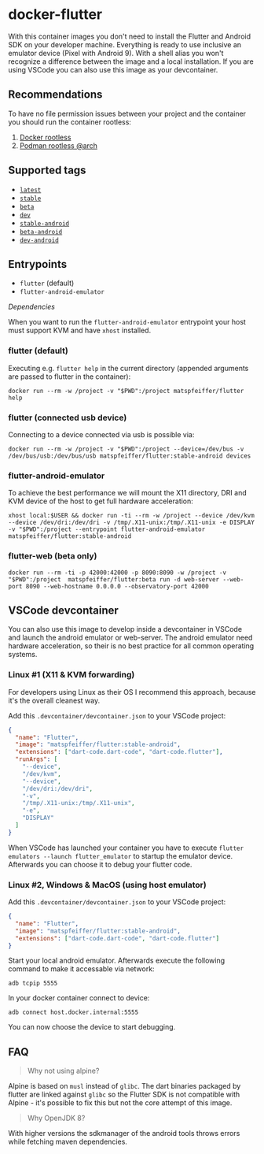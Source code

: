 # docker-flutter

With this container images you don't need to install the Flutter and Android SDK on your developer machine.
Everything is ready to use inclusive an emulator device (Pixel with Android 9). With a shell alias you won't recognize 
a difference between the image and a local installation. If you are using VSCode you can also use this image as your devcontainer.

## Recommendations

To have no file permission issues between your project and the container you should run the container rootless:

1. [Docker rootless](https://docs.docker.com/engine/security/rootless/#rootless-docker-in-docker)
2. [Podman rootless @arch](https://wiki.archlinux.org/index.php/Podman#Rootless_Podman)

## Supported tags

- [`latest`](https://github.com/matsp/docker-flutter/blob/master/Dockerfile.base)
- [`stable`](https://github.com/matsp/docker-flutter/blob/master/Dockerfile.base)
- [`beta`](https://github.com/matsp/docker-flutter/tree/master/Dockerfile.base)
- [`dev`](https://github.com/matsp/docker-flutter/tree/master/Dockerfile.base)
- [`stable-android`](https://github.com/matsp/docker-flutter/tree/master/Dockerfile.android)
- [`beta-android`](https://github.com/matsp/docker-flutter/tree/master/Dockerfile.android)
- [`dev-android`](https://github.com/matsp/docker-flutter/tree/master/Dockerfile.android)

## Entrypoints

- `flutter` (default)
- `flutter-android-emulator`

_Dependencies_

When you want to run the `flutter-android-emulator` entrypoint your host must support KVM and have `xhost` installed.

### flutter (default)

Executing e.g. `flutter help` in the current directory (appended arguments are passed to flutter in the container):

```shell
docker run --rm -w /project -v "$PWD":/project matspfeiffer/flutter help
```

### flutter (connected usb device)

Connecting to a device connected via usb is possible via:

```shell
docker run --rm -w /project -v "$PWD":/project --device=/dev/bus -v /dev/bus/usb:/dev/bus/usb matspfeiffer/flutter:stable-android devices
```

### flutter-android-emulator

To achieve the best performance we will mount the X11 directory, DRI and KVM device of the host to get full hardware acceleration:

```shell
xhost local:$USER && docker run -ti --rm -w /project --device /dev/kvm --device /dev/dri:/dev/dri -v /tmp/.X11-unix:/tmp/.X11-unix -e DISPLAY -v "$PWD":/project --entrypoint flutter-android-emulator  matspfeiffer/flutter:stable-android
```

### flutter-web (beta only)

```shell
docker run --rm -ti -p 42000:42000 -p 8090:8090 -w /project -v "$PWD":/project  matspfeiffer/flutter:beta run -d web-server --web-port 8090 --web-hostname 0.0.0.0 --observatory-port 42000
```

## VSCode devcontainer

You can also use this image to develop inside a devcontainer in VSCode and launch the android emulator or web-server. The android emulator need hardware acceleration, so their is no best practice for all common operating systems.

### Linux #1 (X11 & KVM forwarding)

For developers using Linux as their OS I recommend this approach, because it's the overall cleanest way.

Add this `.devcontainer/devcontainer.json` to your VSCode project:

```json
{
  "name": "Flutter",
  "image": "matspfeiffer/flutter:stable-android",
  "extensions": ["dart-code.dart-code", "dart-code.flutter"],
  "runArgs": [
    "--device",
    "/dev/kvm",
    "--device",
    "/dev/dri:/dev/dri",
    "-v",
    "/tmp/.X11-unix:/tmp/.X11-unix",
    "-e",
    "DISPLAY"
  ]
}
```

When VSCode has launched your container you have to execute `flutter emulators --launch flutter_emulator` to startup the emulator device. Afterwards you can choose it to debug your flutter code.

### Linux #2, Windows & MacOS (using host emulator)

Add this `.devcontainer/devcontainer.json` to your VSCode project:

```json
{
  "name": "Flutter",
  "image": "matspfeiffer/flutter:stable-android",
  "extensions": ["dart-code.dart-code", "dart-code.flutter"]
}
```

Start your local android emulator. Afterwards execute the following command to make it accessable via network:

```shell
adb tcpip 5555
```

In your docker container connect to device:

```shell
adb connect host.docker.internal:5555
```

You can now choose the device to start debugging.

## FAQ

> Why not using alpine?

Alpine is based on `musl` instead of `glibc`. The dart binaries packaged by flutter are linked against `glibc` so the Flutter SDK is not compatible with Alpine - it's possible to fix this but not the core attempt of this image.

> Why OpenJDK 8?

With higher versions the sdkmanager of the android tools throws errors while fetching maven dependencies.
